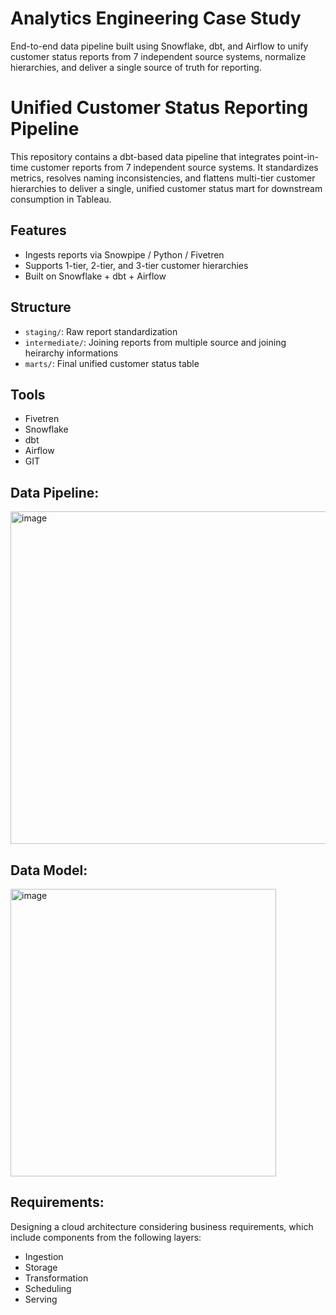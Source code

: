# Analytics Engineering Case Study
End-to-end data pipeline built using Snowflake, dbt, and Airflow to unify customer status reports from 7 independent source systems, normalize hierarchies, and deliver a single source of truth for reporting.

# Unified Customer Status Reporting Pipeline

This repository contains a dbt-based data pipeline that integrates point-in-time customer reports from 7 independent source systems. It standardizes metrics, resolves naming inconsistencies, and flattens multi-tier customer hierarchies to deliver a single, unified customer status mart for downstream consumption in Tableau.

## Features
- Ingests reports via Snowpipe / Python / Fivetren
- Supports 1-tier, 2-tier, and 3-tier customer hierarchies
- Built on Snowflake + dbt + Airflow

## Structure
- `staging/`: Raw report standardization
- `intermediate/`: Joining reports from multiple source and joining heirarchy informations
- `marts/`: Final unified customer status table

## Tools
- Fivetren
- Snowflake
- dbt
- Airflow
- GIT

## Data Pipeline:

<img width="822" height="532" alt="image" src="https://github.com/user-attachments/assets/768dfe02-0b3b-48fb-9b6e-576ff7ef3bd8" />

## Data Model:

<img width="425" height="460" alt="image" src="https://github.com/user-attachments/assets/326237a3-31d6-437d-977c-8a15d7e9caf4" />





## Requirements:
Designing a cloud architecture considering business requirements, which include components from the following layers:
- Ingestion
- Storage
- Transformation
- Scheduling
- Serving

